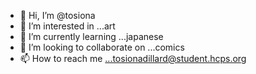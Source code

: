 - 👋 Hi, I’m @tosiona
- 👀 I’m interested in ...art
- 🌱 I’m currently learning ...japanese
- 💞️ I’m looking to collaborate on ...comics
- 📫 How to reach me ...tosionadillard@student.hcps.org

<!---
tosiona/tosiona is a ✨ special ✨ repository because its `README.md` (this file) appears on your GitHub profile.
You can click the Preview link to take a look at your changes.
--->
